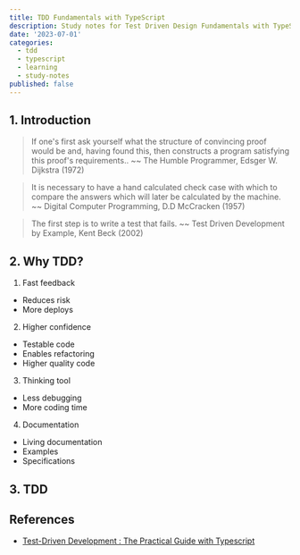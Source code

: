 ```yaml
---
title: TDD Fundamentals with TypeScript
description: Study notes for Test Driven Design Fundamentals with TypeScript
date: '2023-07-01'
categories:
  - tdd
  - typescript
  - learning
  - study-notes
published: false
---
```


## 1. Introduction

> If one's first ask yourself what the structure of convincing proof would be and, having found this, then constructs a program satisfying this proof's requirements.. ~~ The Humble Programmer, Edsger W. Dijkstra (1972)

> It is necessary to have a hand calculated check case with which to compare the answers which will later be calculated by the machine. ~~ Digital Computer Programming, D.D McCracken (1957)

> The first step is to write a test that fails. ~~ Test Driven Development by Example, Kent Beck (2002)

## 2. Why TDD?

1. Fast feedback

- Reduces risk
- More deploys

2. Higher confidence

- Testable code
- Enables refactoring
- Higher quality code

3. Thinking tool

- Less debugging
- More coding time

4. Documentation

- Living documentation
- Examples
- Specifications

## 3. TDD

## References

- [Test-Driven Development : The Practical Guide with Typescript](https://1kevinson.com/test-driven-development-for-the-rest-of-us/)
